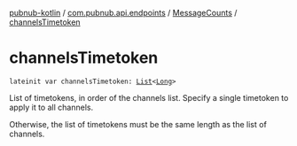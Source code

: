 [pubnub-kotlin](../../index.md) / [com.pubnub.api.endpoints](../index.md) / [MessageCounts](index.md) / [channelsTimetoken](./channels-timetoken.md)

# channelsTimetoken

`lateinit var channelsTimetoken: `[`List`](https://kotlinlang.org/api/latest/jvm/stdlib/kotlin.collections/-list/index.html)`<`[`Long`](https://kotlinlang.org/api/latest/jvm/stdlib/kotlin/-long/index.html)`>`

List of timetokens, in order of the channels list.
Specify a single timetoken to apply it to all channels.

Otherwise, the list of timetokens must be the same length as the list of channels.

